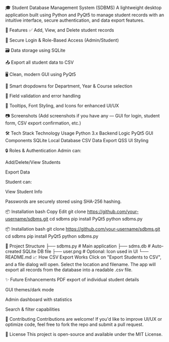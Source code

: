 🎓 Student Database Management System (SDBMS)
A lightweight desktop application built using Python and PyQt5 to manage student records with an intuitive interface, secure authentication, and data export features.

🚀 Features
✅ Add, View, and Delete student records

🔐 Secure Login & Role-Based Access (Admin/Student)

🗃️ Data storage using SQLite

📤 Export all student data to CSV

🖥️ Clean, modern GUI using PyQt5

🧠 Smart dropdowns for Department, Year & Course selection

🧰 Field validation and error handling

🎨 Tooltips, Font Styling, and Icons for enhanced UI/UX

📷 Screenshots
(Add screenshots if you have any — GUI for login, student form, CSV export confirmation, etc.)

🛠️ Tech Stack
Technology	Usage
Python 3.x	Backend Logic
PyQt5	GUI Components
SQLite	Local Database
CSV	Data Export
QSS	UI Styling

🔒 Roles & Authentication
Admin can:

Add/Delete/View Students

Export Data

Student can:

View Student Info

Passwords are securely stored using SHA-256 hashing.

📦 Installation
bash
Copy
Edit
git clone https://github.com/your-username/sdbms.git
cd sdbms
pip install PyQt5
python sdbms.py


📦 Installation
bash
git clone https://github.com/your-username/sdbms.git
cd sdbms
pip install PyQt5
python sdbms.py

📂 Project Structure
├── sdbms.py           # Main application
├── sdms.db            # Auto-created SQLite DB file
├── user.png           # Optional: Icon used in UI
└── README.md
📈 How CSV Export Works
Click on "Export Students to CSV", and a file dialog will open. Select the location and filename. The app will export all records from the database into a readable .csv file.

✨ Future Enhancements
PDF export of individual student details

GUI themes/dark mode

Admin dashboard with statistics

Search & filter capabilities

🤝 Contributing
Contributions are welcome! If you'd like to improve UI/UX or optimize code, feel free to fork the repo and submit a pull request.

📜 License
This project is open-source and available under the MIT License.
